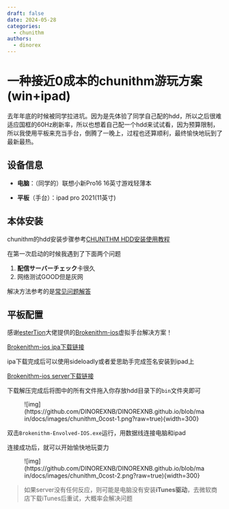 ```yaml
---
draft: false 
date: 2024-05-28
categories:
  - chunithm
authors:
  - dinorex
---
```


# 一种接近0成本的chunithm游玩方案(win+ipad)

去年年底的时候被同学拉进坑。因为是先体验了同学自己配的hdd，所以之后很难适应国框的60Hz刷新率，所以也想着自己配一个hdd来试试看，因为预算限制，所以我使用平板来充当手台，倒腾了一晚上，过程也还算顺利，最终愉快地玩到了最新最热。

<!-- more -->

## 设备信息

- **电脑**：（同学的）联想小新Pro16 16英寸游戏轻薄本

- **平板**（手台）：ipad pro 2021(11英寸)

## 本体安装

chunithm的hdd安装步骤参考[CHUNITHM HDD安装使用教程](https://poiblog.com/archives/V30eHdPJ)

在第一次启动的时候我遇到了下面两个问题

1. **配信サーバーチェック**卡很久
2. 网络测试GOOD但是灰网

解决方法参考的是[常见问题解答](https://poiblog.com/archives/ptQM15yf)

## 平板配置

感谢[esterTion](https://github.com/esterTion)大佬提供的[Brokenithm-ios](https://github.com/esterTion/Brokenithm-iOS)虚拟手台解决方案！

[Brokenithm-ios ipa下载链接](https://redive.estertion.win/ipas/)

ipa下载完成后可以使用sideloadly或者爱思助手完成签名安装到ipad上

[Brokenithm-ios server下载链接](https://redive.estertion.win/ipas/Brokenithm/)

下载解压完成后将图中的所有文件拖入你存放hdd目录下的`bin`文件夹即可

<figure markdown>
![img](https://github.com/DINOREXNB/DINOREXNB.github.io/blob/main/docs/images/chunithm_0cost-1.png?raw=true){width=300}
</figure>

双击`Brokenithm-Envolved-IOS.exe`运行，用数据线连接电脑和ipad

连接成功后，就可以开始愉快地玩耍力

<figure markdown>
![img](https://github.com/DINOREXNB/DINOREXNB.github.io/blob/main/docs/images/chunithm_0cost-2.png?raw=true){width=300}
</figure>

> 如果server没有任何反应，则可能是电脑没有安装**iTunes驱动**，去微软商店下载iTunes后重试，大概率会解决问题


